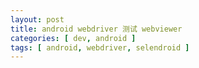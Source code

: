 ```yaml
---
layout: post
title: android webdriver 测试 webviewer
categories: [ dev, android ]
tags: [ android, webdriver, selendroid ]
---
```




